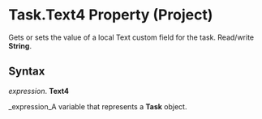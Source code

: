 
# Task.Text4 Property (Project)

Gets or sets the value of a local Text custom field for the task. Read/write  **String**.


## Syntax

 _expression_. **Text4**

 _expression_A variable that represents a  **Task** object.


